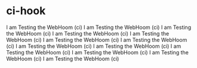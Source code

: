 # ci-hook
I am Testing the WebHoom (ci)
I am Testing the WebHoom (ci)
I am Testing the WebHoom (ci)
I am Testing the WebHoom (ci)
I am Testing the WebHoom (ci)
I am Testing the WebHoom (ci)
I am Testing the WebHoom (ci)
I am Testing the WebHoom (ci)
I am Testing the WebHoom (ci)
I am Testing the WebHoom (ci)
I am Testing the WebHoom (ci)
I am Testing the WebHoom (ci)
I am Testing the WebHoom (ci)
